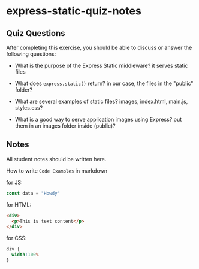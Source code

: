 # express-static-quiz-notes

## Quiz Questions

After completing this exercise, you should be able to discuss or answer the following questions:

- What is the purpose of the Express Static middleware?
it serves static files

- What does `express.static()` return?
in our case, the files in the "public" folder?

- What are several examples of static files?
images, index.html, main.js, styles.css?

- What is a good way to serve application images using Express?
put them in an images folder inside (public)?

## Notes

All student notes should be written here.


How to write `Code Examples` in markdown

for JS:
```javascript
const data = "Howdy"
```

for HTML:
```html
<div>
  <p>This is text content</p>
</div>
```

for CSS:
```css
div {
  width:100%
}
```
